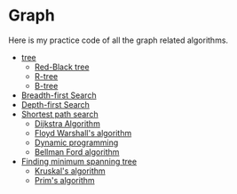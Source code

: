 
Graph 
=======

Here is my practice code of all the graph related algorithms.

- [tree](tree)
	- [Red-Black tree](rbtree)
	- [R-tree](rtree)
	- [B-tree](btree)
- [Breadth-first Search](bfs)
- [Depth-first Search](dfs)
- [Shortest path search](shortest_path)
	- [Dijkstra Algorithm](shortest_path/dijkstra)
	- [Floyd Warshall's algorithm](shortest_path/floyd_warshall)
	- [Dynamic programming](shortest_path/dynamic_undirected)
	- [Bellman Ford algorithm](shortest_path/bellman_ford)
- [Finding minimum spanning tree](minimum_spanning_tree)
	- [Kruskal's algorithm](minimum_spanning_tree/kruskal)
	- [Prim's algorithm](minimum_spanning_tree/prim)

